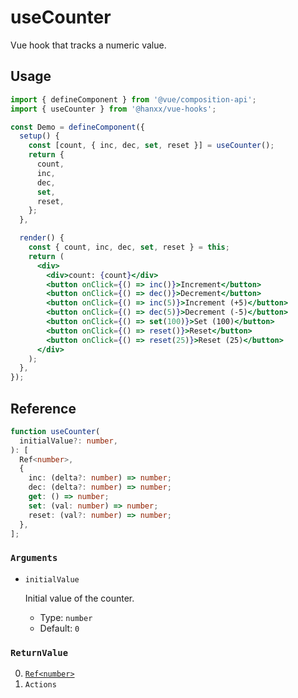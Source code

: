 # useCounter

Vue hook that tracks a numeric value.

## Usage

```jsx {6,17}
import { defineComponent } from '@vue/composition-api';
import { useCounter } from '@hanxx/vue-hooks';

const Demo = defineComponent({
  setup() {
    const [count, { inc, dec, set, reset }] = useCounter();
    return {
      count,
      inc,
      dec,
      set,
      reset,
    };
  },

  render() {
    const { count, inc, dec, set, reset } = this;
    return (
      <div>
        <div>count: {count}</div>
        <button onClick={() => inc()}>Increment</button>
        <button onClick={() => dec()}>Decrement</button>
        <button onClick={() => inc(5)}>Increment (+5)</button>
        <button onClick={() => dec(5)}>Decrement (-5)</button>
        <button onClick={() => set(100)}>Set (100)</button>
        <button onClick={() => reset()}>Reset</button>
        <button onClick={() => reset(25)}>Reset (25)</button>
      </div>
    );
  },
});
```

## Reference

```typescript {6-10}
function useCounter(
  initialValue?: number,
): [
  Ref<number>,
  {
    inc: (delta?: number) => number;
    dec: (delta?: number) => number;
    get: () => number;
    set: (val: number) => number;
    reset: (val?: number) => number;
  },
];
```

### `Arguments`

- `initialValue`

  Initial value of the counter.

  - Type: `number`
  - Default: `0`

### `ReturnValue`

0. [`Ref<number>`](https://github.com/vuejs/composition-api/blob/a7a68bda5d32139c6cf05b45e385cf8d4ce86707/src/reactivity/ref.ts#L8-L10)
1. `Actions`
